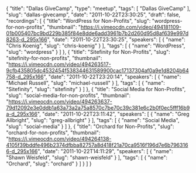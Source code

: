 {
  "title": "Dallas GiveCamp",
  "type": "meetup",
  "tags": [
    "Dallas GiveCamp"
  ],
  "slug": "dallas-givecamp",
  "date": "2011-10-22T23:30:25",
  "draft": false,
  "recordings": [
    {
      "title": "WordPress for Non-Profits",
      "slug": "wordpress-for-non-profits",
      "thumbnail": "https://i.vimeocdn.com/video/494181109-01b005407bc9bd229b385f84e8dde6add3961b7b2d260d95d8af639e997d8263-d_295x166",
      "date": "2011-10-22T23:30:25",
      "speakers": [
        {
          "name": "Chris Koenig",
          "slug": "chris-koenig"
        }
      ],
      "tags": [
        {
          "name": "WordPress",
          "slug": "wordpress"
        }
      ]
    },
    {
      "title": "Sitefinity for Non-Profits",
      "slug": "sitefinity-for-non-profits",
      "thumbnail": "https://i.vimeocdn.com/video/494263517-9cfb435805dc4532454f538344631589900cac17137304af0a9e1d8204b64758-d_295x166",
      "date": "2011-10-22T23:20:14",
      "speakers": [
        {
          "name": "Michael Russell",
          "slug": "michael-russell"
        }
      ],
      "tags": [
        {
          "name": "Sitefinity",
          "slug": "sitefinity"
        }
      ]
    },
    {
      "title": "Social Media for Non-Profits",
      "slug": "social-media-for-non-profits",
      "thumbnail": "https://i.vimeocdn.com/video/494263637-79d12092e3e0ddb1a63a73a2a75a8570c7be70c39c381e6c2b0f0ec5fff16b9a-d_295x166",
      "date": "2011-10-22T23:11:42",
      "speakers": [
        {
          "name": "Greg Allbright",
          "slug": "greg-allbright"
        }
      ],
      "tags": [
        {
          "name": "Social Media",
          "slug": "social-media"
        }
      ]
    },
    {
      "title": "Orchard for Non-Profits",
      "slug": "orchard-for-non-profits",
      "thumbnail": "https://i.vimeocdn.com/video/494264138-4105f39bddfe496b2374dfbba82757a8d418f21a70ca9516f196d7e6b7963166-d_295x166",
      "date": "2011-10-22T14:11:29",
      "speakers": [
        {
          "name": "Shawn Weisfeld",
          "slug": "shawn-weisfeld"
        }
      ],
      "tags": [
        {
          "name": "Orchard",
          "slug": "orchard"
        }
      ]
    }
  ]
}
